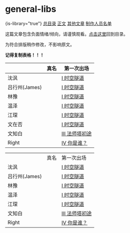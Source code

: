 # general-libs
{is-library="true"}
<snippet id="seealso-general">
<seealso>
<category ref="related">
           <a href="Contents.md" summary="这里是目录">总目录</a>
           <a href="Main-Content.md" summary="正文">正文</a>
       </category>
       <category ref="external">
           <a href="其他文章.md">其他文章</a>
           <a href="Credits.md" summary="这些破文章都是谁写的啊？">制作人员名单</a>
       </category>
</seealso>
</snippet>

<snippet id="warning-negative-content">
<warning>
    <p>这篇文章包含负面情绪/倾向，请谨慎观看。<a href="其他文章.md" summary="带你回去！">点击这里</a>回到目录。</p>
</warning>
</snippet>

<snippet id="slightly-changed-format">
<tip>
    <p>为符合排版稍作修改，不影响原文。</p>
</tip>
</snippet>

**记得复制表格！！！**

|            | 真名 | 第一次出场                                     |
|------------|----|-------------------------------------------|
| 沈沨         |    | [I 时空隧道](I-时空隧道.md#chapter-1-start)       |
| 吕行州(James) |    | [I 时空隧道](I-时空隧道.md#chapter-1-start)       |
| 林豫         |    | [I 时空隧道](I-时空隧道.md#chapter-1-start)       |
| 温泽         |    | [I 时空隧道](I-时空隧道.md#chapter-1-start)       |
| 江琛         |    | [I 时空隧道](I-时空隧道.md#chapter-1-start)       |
| 文在否        |    | [I 时空隧道](I-时空隧道.md#chapter-1-start)       |
| 文知白        |    | [III 法师塔初途](III-法师塔初途.md#chapter-3-start) |
| Right      |    | [IV 你是谁？](IV-你是谁？.md#chapter-4-start)     |

<snippet id="all-characters">
<table>
<tr><td> </td><td>真名</td><td>第一次出场</td></tr>
<tr><td>沈沨</td><td> </td><td><a href="I-时空隧道.md" anchor="chapter-1-start">I 时空隧道</a></td></tr>
<tr><td>吕行州(James)</td><td> </td><td><a href="I-时空隧道.md" anchor="chapter-1-start">I 时空隧道</a></td></tr>
<tr><td>林豫</td><td> </td><td><a href="I-时空隧道.md" anchor="chapter-1-start">I 时空隧道</a></td></tr>
<tr><td>温泽</td><td> </td><td><a href="I-时空隧道.md" anchor="chapter-1-start">I 时空隧道</a></td></tr>
<tr><td>江琛</td><td> </td><td><a href="I-时空隧道.md" anchor="chapter-1-start">I 时空隧道</a></td></tr>
<tr><td>文知白</td><td> </td><td><a href="III-法师塔初途.md" anchor="chapter-3-start">III 法师塔初途</a></td></tr>
<tr><td>Right</td><td> </td><td><a href="IV-你是谁？.md" anchor="chapter-4-start">IV 你是谁？</a></td></tr>
</table>
</snippet>
